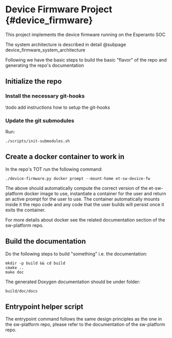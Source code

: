 Device Firmware Project  {#device_firmware}
=======================

This project implements the device firmware running on the Esperanto SOC

The system architecture is described in detail @subpage device_firmware_system_architecture

Following we have the basic steps to build the basic "flavor" of the repo and generating
the repo's documentation

## Initialize the repo

### Install the necessary git-hooks

\todo add instructions how to setup the git-hooks

### Update the git submodules

Run:

    ./scripts/init-submodules.sh

## Create a docker container to work in

In the repo's TOT run the following command:

    ./device-firmware.py docker prompt --mount-home et-sw-device-fw

The above should automatically compute the correct version of the et-sw-platform docker image
to use, instantiate a container for the user and return an active prompt for the user to use.
The container automatically mounts inside it the repo code and any code that the user builds
will persist once it exits the container.

For more details about docker see the related documentation section of the sw-platform repo.

## Build the documentation

Do the following steps to build "something" i.e. the documentation:

    mkdir -p build && cd build
    cmake ..
    make doc

The generated Doxygen documentation should be under folder:

    build/doc/docs

##  Entrypoint helper script

The entrypoint command follows the same design principles as the one in the sw-platform repo,
please refer to the documentation of the sw-platform repo.
